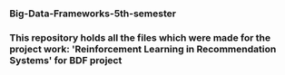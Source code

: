 ### Big-Data-Frameworks-5th-semester
### This repository holds all the files which were made for the project work: 'Reinforcement Learning in Recommendation Systems' for BDF project
